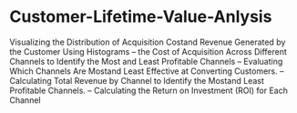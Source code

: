 # Customer-Lifetime-Value-Anlysis
Visualizing the Distribution of Acquisition Costand Revenue Generated by the Customer Using Histograms
– the Cost of Acquisition Across Different Channels to Identify the Most and Least Profitable Channels
– Evaluating Which Channels Are Mostand Least Effective at Converting Customers.
– Calculating Total Revenue by Channel to Identify the Mostand Least Profitable Channels.
– Calculating the Return on Investment (ROI) for Each Channel

